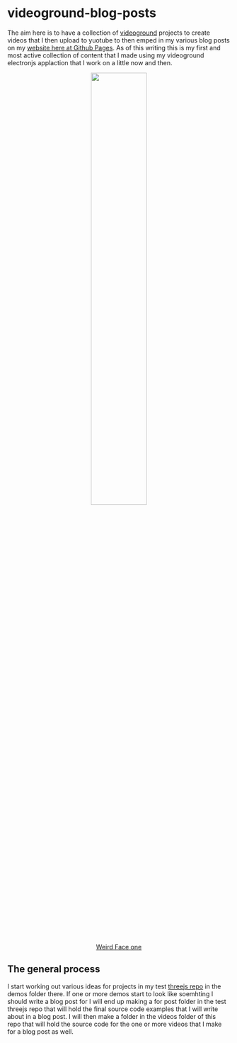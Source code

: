# videoground-blog-posts

The aim here is to have a collection of [videoground](https://github.com/dustinpfister/videoground) projects to create videos that I then upload to yuotube to then emped in my various blog posts on my [website here at Github Pages](https://dustinpfister.github.io/). As of this writing this is my first and most active collection of content that I made using my videoground electronjs applaction that I work on a little now and then.

<div align="center">
    <a href="https://www.youtube.com/watch?v=AzuB6ExUE64">
        <img src="https://img.youtube.com/vi/AzuB6ExUE64/0.jpg" style="width:50%;">
    </a><br>
    <p>
        <a href="https://dustinpfister.github.io/2022/07/08/threejs-examples-weird-face-one/">Weird Face one</a>
    </p>
</div>

## The general process

I start working out various ideas for projects in my test [threejs repo](https://github.com/dustinpfister/test_threejs) in the demos folder there. If one or more demos start to look like soemhting I should write a blog post for I will end up making a for post folder in the test threejs repo that will hold the final source code examples that I will write about in a blog post. I will then make a folder in the videos folder of this repo that will hold the source code for the one or more videos that I make for a blog post as well.
